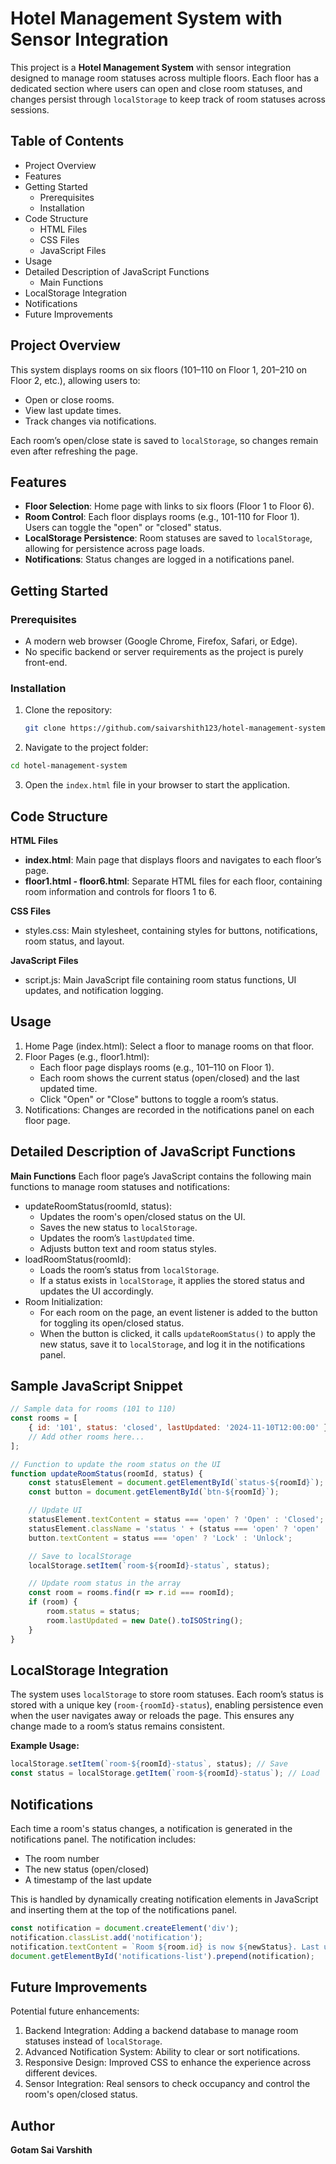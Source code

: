 # Hotel Management System with Sensor Integration

This project is a **Hotel Management System** with sensor integration designed to manage room statuses across multiple floors. Each floor has a dedicated section where users can open and close room statuses, and changes persist through `localStorage` to keep track of room statuses across sessions.

## Table of Contents
- Project Overview
- Features
- Getting Started
  - Prerequisites
  - Installation
- Code Structure
  - HTML Files
  - CSS Files
  - JavaScript Files
- Usage
- Detailed Description of JavaScript Functions
  - Main Functions
- LocalStorage Integration
- Notifications
- Future Improvements

## Project Overview

This system displays rooms on six floors (101–110 on Floor 1, 201–210 on Floor 2, etc.), allowing users to:
- Open or close rooms.
- View last update times.
- Track changes via notifications.

Each room’s open/close state is saved to `localStorage`, so changes remain even after refreshing the page.

## Features

- **Floor Selection**: Home page with links to six floors (Floor 1 to Floor 6).
- **Room Control**: Each floor displays rooms (e.g., 101-110 for Floor 1). Users can toggle the "open" or "closed" status.
- **LocalStorage Persistence**: Room statuses are saved to `localStorage`, allowing for persistence across page loads.
- **Notifications**: Status changes are logged in a notifications panel.

## Getting Started

### Prerequisites

- A modern web browser (Google Chrome, Firefox, Safari, or Edge).
- No specific backend or server requirements as the project is purely front-end.

### Installation

1. Clone the repository:
   ```bash
   git clone https://github.com/saivarshith123/hotel-management-system.git
   ```
2. Navigate to the project folder:
  ```bash
  cd hotel-management-system
  ```
3. Open the `index.html` file in your browser to start the application.

## Code Structure 

**HTML Files**
- **index.html**: Main page that displays floors and navigates to each floor’s page.
- **floor1.html - floor6.html**: Separate HTML files for each floor, containing room information and controls for floors 1 to 6.

**CSS Files**
- styles.css: Main stylesheet, containing styles for buttons, notifications, room status, and layout.

**JavaScript Files**
- script.js: Main JavaScript file containing room status functions, UI updates, and notification logging.

## Usage
1. Home Page (index.html): Select a floor to manage rooms on that floor.
2. Floor Pages (e.g., floor1.html):
    - Each floor page displays rooms (e.g., 101–110 on Floor 1).
    - Each room shows the current status (open/closed) and the last updated time.
    - Click "Open" or "Close" buttons to toggle a room’s status.
3. Notifications: Changes are recorded in the notifications panel on each floor page.

## Detailed Description of JavaScript Functions

**Main Functions**
Each floor page’s JavaScript contains the following main functions to manage room statuses and notifications:
- updateRoomStatus(roomId, status):
    - Updates the room's open/closed status on the UI.
    - Saves the new status to `localStorage`.
    - Updates the room’s `lastUpdated` time.
    - Adjusts button text and room status styles.
- loadRoomStatus(roomId):
    - Loads the room’s status from `localStorage`.
    - If a status exists in `localStorage`, it applies the stored status and updates the UI accordingly.
- Room Initialization:
    - For each room on the page, an event listener is added to the button for toggling its open/closed status.
    - When the button is clicked, it calls `updateRoomStatus()` to apply the new status, save it to `localStorage`, and log it in the notifications panel.
## Sample JavaScript Snippet
```javascript
// Sample data for rooms (101 to 110)
const rooms = [
    { id: '101', status: 'closed', lastUpdated: '2024-11-10T12:00:00' },
    // Add other rooms here...
];

// Function to update the room status on the UI
function updateRoomStatus(roomId, status) {
    const statusElement = document.getElementById(`status-${roomId}`);
    const button = document.getElementById(`btn-${roomId}`);

    // Update UI
    statusElement.textContent = status === 'open' ? 'Open' : 'Closed';
    statusElement.className = 'status ' + (status === 'open' ? 'open' : 'closed');
    button.textContent = status === 'open' ? 'Lock' : 'Unlock';

    // Save to localStorage
    localStorage.setItem(`room-${roomId}-status`, status);

    // Update room status in the array
    const room = rooms.find(r => r.id === roomId);
    if (room) {
        room.status = status;
        room.lastUpdated = new Date().toISOString();
    }
}
```
## LocalStorage Integration
The system uses `localStorage` to store room statuses. Each room’s status is stored with a unique key (`room-{roomId}-status`), enabling persistence even when the user navigates away or reloads the page. This ensures any change made to a room’s status remains consistent.

**Example Usage:**
```javascript
localStorage.setItem(`room-${roomId}-status`, status); // Save
const status = localStorage.getItem(`room-${roomId}-status`); // Load
```
## Notifications
Each time a room's status changes, a notification is generated in the notifications panel. The notification includes:
- The room number
- The new status (open/closed)
- A timestamp of the last update

This is handled by dynamically creating notification elements in JavaScript and inserting them at the top of the notifications panel.
```javascript
const notification = document.createElement('div');
notification.classList.add('notification');
notification.textContent = `Room ${room.id} is now ${newStatus}. Last updated at ${new Date().toISOString()}.`;
document.getElementById('notifications-list').prepend(notification);
```
## Future Improvements
Potential future enhancements:

1. Backend Integration: Adding a backend database to manage room statuses instead of `localStorage`.
2. Advanced Notification System: Ability to clear or sort notifications.
3. Responsive Design: Improved CSS to enhance the experience across different devices.
4. Sensor Integration: Real sensors to check occupancy and control the room's open/closed status.

## Author
**Gotam Sai Varshith**
